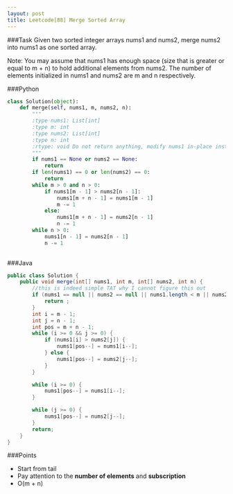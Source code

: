```yaml
---
layout: post
title: Leetcode[88] Merge Sorted Array
---
```

###Task
Given two sorted integer arrays nums1 and nums2, merge nums2 into nums1 as one sorted array.

Note:
You may assume that nums1 has enough space (size that is greater or equal to m + n) to hold additional elements from nums2. The number of elements initialized in nums1 and nums2 are m and n respectively.

###Python

```python
class Solution(object):
    def merge(self, nums1, m, nums2, n):
        """
        :type nums1: List[int]
        :type m: int
        :type nums2: List[int]
        :type n: int
        :rtype: void Do not return anything, modify nums1 in-place instead.
        """
        if nums1 == None or nums2 == None:
            return
        if len(nums1) == 0 or len(nums2) == 0:
            return
        while m > 0 and n > 0:
            if nums1[m - 1] > nums2[n - 1]:
                nums1[m + n - 1] = nums1[m - 1]
                m -= 1
            else:
                nums1[m + n - 1] = nums2[n - 1]
                n -= 1
        while n > 0:
            nums1[n - 1] = nums2[n - 1]
            n -= 1
            
```

###Java

```java
public class Solution {
    public void merge(int[] nums1, int m, int[] nums2, int n) {
    	//this is indeed simple TAT why I cannot figure this out
        if (nums1 == null || nums2 == null || nums1.length < m || nums2.length < n) {
        	return ;
        }
        int i = m - 1; 
        int j = n - 1;
        int pos = m + n - 1;
        while (i >= 0 && j >= 0) {
        	if (nums1[i] > nums2[j]) {
        		nums1[pos--] = nums1[i--];
        	} else {
        		nums1[pos--] = nums2[j--];
        	}
        }

        while (i >= 0) {
        	nums1[pos--] = nums1[i--];
        }

        while (j >= 0) {
        	nums1[pos--] = nums2[j--];
        }
        return;
    }
}

```

###Points
* Start from tail
* Pay attention to the __number of elements__ and __subscription__ 
* O(m + n)